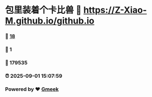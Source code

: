 # 包里装着个卡比兽 :link: https://Z-Xiao-M.github.io/github.io 
### :page_facing_up: [18](https://Z-Xiao-M.github.io/github.io/tag.html) 
### :speech_balloon: 1 
### :hibiscus: 179535 
### :alarm_clock: 2025-09-01 15:07:59 
### Powered by :heart: [Gmeek](https://github.com/Meekdai/Gmeek)
